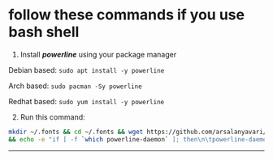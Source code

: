 # follow these commands if you use bash shell
1. Install ***powerline*** using your package manager

Debian based:
```sudo apt install -y powerline```

Arch based:
```sudo pacman -Sy powerline```

Redhat based:
```sudo yum install -y powerline```

2. Run this command:
```bash
mkdir ~/.fonts && cd ~/.fonts && wget https://github.com/arsalanyavari/.config/blob/main/Mononoki/mononoki-Regular%20Nerd%20Font%20Complete.ttf && fc-cache -vf ~/.fonts \
&& echo -e "if [ -f `which powerline-daemon` ]; then\n\tpowerline-daemon -q\n\tPOWERLINE_BASH_CONTINUATION=1\n\tPOWERLINE_BASH_SELECT=1\n\t. $(find -L /usr/share/powerline -name "powerline.sh" | grep bash)\nfi" >> ~/.bashrc && source ~/.bashrc
```
***
